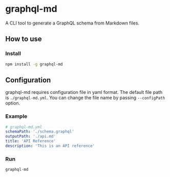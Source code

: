 # graphql-md
A CLI tool to generate a GraphQL schema from Markdown files.

## How to use
### Install
```bash
npm install -g graphql-md
```


## Configuration
graphql-md requires configuration file in yaml format. The default file path is `./graphql-md.yml`. You can change the file name by passing `--configPath` option.

### Example
```yaml
# graphql-md.yml
schemaPath: './schema.graphql'
outputPath: './api.md'
title: 'API Reference'
description: 'This is an API reference'
```

### Run
```bash
graphql-md
```
